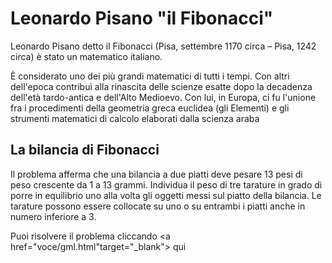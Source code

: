 # Leonardo Pisano "il Fibonacci" 

Leonardo Pisano detto il Fibonacci (Pisa, settembre 1170 circa – Pisa, 1242 circa) è stato un matematico italiano.

È considerato uno dei più grandi matematici di tutti i tempi. Con altri dell'epoca contribuì alla rinascita delle scienze esatte dopo la decadenza dell'età tardo-antica e dell'Alto Medioevo. Con lui, in Europa, ci fu l'unione fra i procedimenti della geometria greca euclidea (gli Elementi) e gli strumenti matematici di calcolo elaborati dalla scienza araba


## La bilancia di Fibonacci 
Il problema afferma che una bilancia a due piatti deve pesare 13 pesi di peso crescente da 1 a 13 grammi. Individua il peso di tre tarature in grado di porre in equilibrio uno alla volta gli oggetti messi sul piatto della bilancia. Le tarature possono essere collocate su uno o su entrambi i piatti anche in numero inferiore a 3.


Puoi risolvere il problema cliccando <a href="voce/gml.html"target="_blank"> qui </a>

